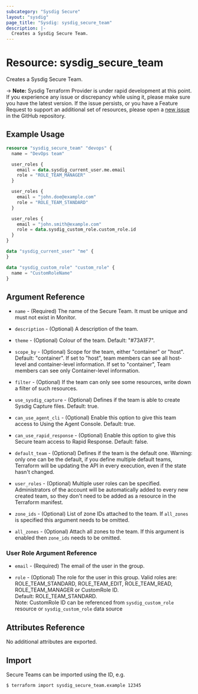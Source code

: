 ```yaml
---
subcategory: "Sysdig Secure"
layout: "sysdig"
page_title: "Sysdig: sysdig_secure_team"
description: |-
  Creates a Sysdig Secure Team.
---
```


# Resource: sysdig_secure_team

Creates a Sysdig Secure Team.

-> **Note:** Sysdig Terraform Provider is under rapid development at this point. If you experience any issue or discrepancy while using it, please make sure you have the latest version. If the issue persists, or you have a Feature Request to support an additional set of resources, please open a [new issue](https://github.com/sysdiglabs/terraform-provider-sysdig/issues/new) in the GitHub repository.

## Example Usage

```terraform
resource "sysdig_secure_team" "devops" {
  name = "DevOps team"

  user_roles {
    email = data.sysdig_current_user.me.email
    role = "ROLE_TEAM_MANAGER"
  }

  user_roles {
    email = "john.doe@example.com"
    role = "ROLE_TEAM_STANDARD"
  }

  user_roles {
    email = "john.smith@example.com"
    role = data.sysdig_custom_role.custom_role.id
  }
}

data "sysdig_current_user" "me" {
}

data "sysdig_custom_role" "custom_role" {
  name = "CustomRoleName"
}
```

## Argument Reference

* `name` - (Required) The name of the Secure Team. It must be unique and must not exist in Monitor.

* `description` - (Optional) A description of the team.

* `theme` - (Optional) Colour of the team. Default: "#73A1F7".

* `scope_by` - (Optional) Scope for the team, either "container" or "host". Default: "container". If set to "host", team members can see all host-level and container-level information. If set to "container", Team members can see only Container-level information.

* `filter` - (Optional) If the team can only see some resources,
             write down a filter of such resources.

* `use_sysdig_capture` - (Optional) Defines if the team is able to create Sysdig Capture files. Default: true.

* `can_use_agent_cli` - (Optional) Enable this option to give this team access to Using the Agent Console. Default: true.

* `can_use_rapid_response` - (Optional) Enable this option to give this Secure team access to Rapid Response. Default: false.

* `default_team` - (Optional) Defines if the team is the default one. Warning: only one can be the default,
                   if you define multiple default teams, Terraform will be updating the API in every execution,
                   even if the state hasn't changed.

* `user_roles` - (Optional) Multiple user roles can be specified.
                 Administrators of the account will be automatically added
                 to every new created team, so they don't need to be added as a
                 resource in the Terraform manifest.

* `zone_ids` - (Optional) List of zone IDs attached to the team. If `all_zones` is specified this argument needs to be omitted.

* `all_zones` - (Optional) Attach all zones to the team. If this argument is enabled then `zone_ids` needs to be omitted.

### User Role Argument Reference

* `email` - (Required) The email of the user in the group.

* `role` - (Optional) The role for the user in this group.
           Valid roles are: ROLE_TEAM_STANDARD, ROLE_TEAM_EDIT, ROLE_TEAM_READ, ROLE_TEAM_MANAGER or CustomRole ID.<br/>
           Default: ROLE_TEAM_STANDARD.<br/>
           Note: CustomRole ID can be referenced from `sysdig_custom_role` resource or `sysdig_custom_role` data source

## Attributes Reference

No additional attributes are exported.

## Import

Secure Teams can be imported using the ID, e.g.

```
$ terraform import sysdig_secure_team.example 12345
```
